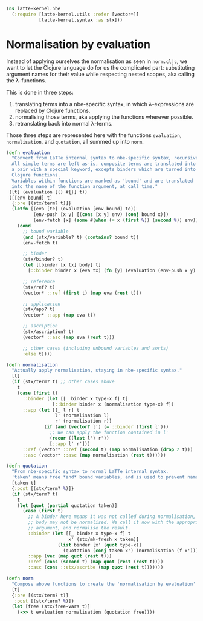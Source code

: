 ```clojure
(ns latte-kernel.nbe
  (:require [latte-kernel.utils :refer [vector*]]
            [latte-kernel.syntax :as stx]))

```

 # Normalisation by evaluation

 Instead of applying ourselves the normalisation as seen in `norm.cljc`,
 we want to let the Clojure language do for us the complicated part:
 substituting argument names for their value while respecting nested scopes,
 aka calling the λ-functions.

 This is done in three steps:
 1. translating terms into a nbe-specific syntax, in which
    λ-expressions are replaced by Clojure functions.
 2. normalising those terms, aka applying the functions wherever possible.
 3. retranslating back into normal λ-terms.

Those three steps are represented here with the functions
 `evaluation`, `normalisation`, and `quotation`, all summed up into `norm`.



```clojure
(defn evaluation
  "Convert from LaTTe internal syntax to nbe-specific syntax, recursively.
  All simple terms are left as-is, composite terms are translated into
  a pair with a special keyword, excepts binders which are turned into real
  Clojure functions.
  Variables within functions are marked as 'bound' and are translated
  into the name of the function argument, at call time."
 ([t] (evaluation [() #{}] t))
 ([[env bound] t]
  {:pre [(stx/term? t)]}
  (letfn [(eva [te] (evaluation [env bound] te))
          (env-push [x y] [(cons [x y] env) (conj bound x)])
          (env-fetch [x] (some #(when (= x (first %)) (second %)) env))]
    (cond
      ;; bound variable
      (and (stx/variable? t) (contains? bound t))
      (env-fetch t)

      ;; binder
      (stx/binder? t)
      (let [[binder [x tx] body] t]
        [::binder binder x (eva tx) (fn [y] (evaluation (env-push x y) body))])

      ;; reference
      (stx/ref? t)
      (vector* ::ref (first t) (map eva (rest t)))

      ;; application
      (stx/app? t)
      (vector* ::app (map eva t))

      ;; ascription
      (stx/ascription? t)
      (vector* ::asc (map eva (rest t)))

      ;; other cases (including unbound variables and sorts)
      :else t))))

(defn normalisation
  "Actually apply normalisation, staying in nbe-specific syntax."
  [t]
  (if (stx/term? t) ;; other cases above
    t
    (case (first t)
      ::binder (let [[_ binder x type-x f] t]
                 [::binder binder x (normalisation type-x) f])
      ::app (let [[_ l r] t
                  l' (normalisation l)
                  r' (normalisation r)]
              (if (and (vector? l') (= ::binder (first l')))
                ;; We can apply the function contained in l'
                (recur ((last l') r'))
                [::app l' r']))
      ::ref (vector* ::ref (second t) (map normalisation (drop 2 t)))
      ::asc (vector* ::asc (map normalisation (rest t))))))

(defn quotation
  "From nbe-specific syntax to normal LaTTe internal syntax.
  'taken' means free *and* bound variables, and is used to prevent name clashes."
  [taken t]
  {:post [(stx/term? %)]}
  (if (stx/term? t)
    t
    (let [quot (partial quotation taken)]
      (case (first t)
        ;; A binder here means it was not called during normalisation, so its
        ;; body may not be normalised. We call it now with the appropriate
        ;; argument, and normalise the result.
        ::binder (let [[_ binder x type-x f] t
                       x' (stx/mk-fresh x taken)]
                   (list binder [x' (quot type-x)]
                     (quotation (conj taken x') (normalisation (f x')))))
        ::app (vec (map quot (rest t)))
        ::ref (cons (second t) (map quot (rest (rest t))))
        ::asc (cons ::stx/ascribe (map quot (rest t)))))))

(defn norm
  "Compose above functions to create the 'normalisation by evaluation' process."
  [t]
  {:pre [(stx/term? t)]
   :post [(stx/term? %)]}
  (let [free (stx/free-vars t)]
    (->> t evaluation normalisation (quotation free))))
```
